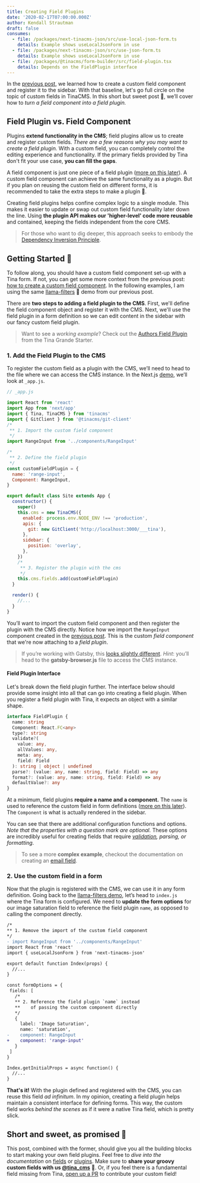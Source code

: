 ```yaml
---
title: Creating Field Plugins
date: '2020-02-17T07:00:00.000Z'
author: Kendall Strautman
draft: false
consumes:
  - file: /packages/next-tinacms-json/src/use-local-json-form.ts
    details: Example shows useLocalJsonForm in use
  - file: /packages/next-tinacms-json/src/use-json-form.ts
    details: Example shows useLocalJsonForm in use
  - file: /packages/@tinacms/form-builder/src/field-plugin.tsx
    details: Depends on the FieldPlugin interface
---
```


In the [previous post](https://tinacms.org/blog/custom-field-components), we learned how to create a custom field component and register it to the sidebar. With that baseline, let's go full circle on the topic of custom fields in TinaCMS. In this short but sweet post 🧁, we’ll cover how to _turn a field component into a field plugin._

## Field Plugin vs. Field Component

Plugins **extend functionality in the CMS**; field plugins allow us to create and register custom fields. _There are a few reasons why you may want to create a field plugin._ With a custom field, you can completely control the editing experience and functionality. If the primary fields provided by Tina don't fit your use case, **you can fill the gaps**.

A field component is just one piece of a field plugin ([more on this later](https://tinacms.org/blog/custom-field-plugins#field-plugin-interface)). A custom field component can achieve the same functionality as a plugin. But if you plan on reusing the custom field on different forms, it is recommended to take the extra steps to make a plugin 🔌.

Creating field plugins helps confine complex logic to a single module. This makes it easier to update or swap out custom field functionality later down the line. Using **the plugin API makes our 'higher-level' code more reusable** and contained, keeping the fields independent from the core CMS.

> For those who want to dig deeper, this approach seeks to embody the [Dependency Inversion Principle](https://stackify.com/dependency-inversion-principle/).

## Getting Started 👏

To follow along, you should have a custom field component set-up with a Tina form. If not, you can get some more context from the previous post: [how to create a custom field component](https://tinacms.org/blog/custom-field-components). In the following examples, I am using the same [llama-filters](https://github.com/kendallstrautman/llama-filters) 🦙 demo from our previous post.

There are **two steps to adding a field plugin to the CMS**. First, we'll define the field component object and register it with the CMS. Next, we'll use the field plugin in a form definition so we can edit content in the sidebar with our fancy custom field plugin.

> Want to see a _working example_? Check out the [Authors Field Plugin](https://github.com/tinacms/tina-starter-grande/blob/master/src/fields/authors.js) from the Tina Grande Starter.

### 1. Add the Field Plugin to the CMS

To register the custom field as a plugin with the CMS, we’ll need to head to the file where we can access the CMS instance. In the Next.js [demo](https://github.com/kendallstrautman/llama-filters/blob/master/pages/_app.js), we’ll look at `_app.js`.

```js
// _app.js

import React from 'react'
import App from 'next/app'
import { Tina, TinaCMS } from 'tinacms'
import { GitClient } from '@tinacms/git-client'
/*
 ** 1. Import the custom field component
 */
import RangeInput from '../components/RangeInput'

/*
 ** 2. Define the field plugin
 */
const customFieldPlugin = {
  name: 'range-input',
  Component: RangeInput,
}

export default class Site extends App {
  constructor() {
    super()
    this.cms = new TinaCMS({
      enabled: process.env.NODE_ENV !== 'production',
      apis: {
        git: new GitClient('http://localhost:3000/___tina'),
      },
      sidebar: {
        position: 'overlay',
      },
    })
    /*
     ** 3. Register the plugin with the cms
     */
    this.cms.fields.add(customFieldPlugin)
  }

  render() {
    //...
  }
}
```

You’ll want to import the custom field component and then register the plugin with the CMS directly. Notice how we import the `RangeInput` component created in the [previous post](https://tinacms.org/blog/custom-field-components). This is the custom _field component_ that we're now attaching to a _field plugin_.

> If you’re working with Gatsby, this [looks slightly different](https://tinacms.org/docs/gatsby/custom-fields/). _Hint_: you’ll head to the **gatsby-browser.js** file to access the CMS instance.

#### Field Plugin Interface

Let's break down the field plugin further. The interface below should provide some insight into all that can go into creating a field plugin. When you register a field plugin with Tina, it expects an object with a similar shape.

```ts
interface FieldPlugin {
  name: string
  Component: React.FC<any>
  type?: string
  validate?(
    value: any,
    allValues: any,
    meta: any,
    field: Field
  ): string | object | undefined
  parse?: (value: any, name: string, field: Field) => any
  format?: (value: any, name: string, field: Field) => any
  defaultValue?: any
}
```

At a minimum, field plugins **require a name and a component.** The `name` is used to reference the custom field in form definitions ([more on this later](https://tinacms.org/blog/custom-field-plugins#2-use-the-custom-field-in-a-form)). The `Component` is what is actually rendered in the sidebar.

You can see that there are additional configuration functions and options. _Note that the properties with a question mark are optional._ These options are incredibly useful for creating fields that require _[validation](https://tinacms.org/docs/fields/custom-fields#validate-optional), parsing, or formatting_.

> To see a more **complex example**, checkout the documentation on creating an [email field](https://tinacms.org/docs/gatsby/custom-fields/).

### 2. Use the custom field in a form

Now that the plugin is registered with the CMS, we can use it in any form definition. Going back to the [llama-filters demo](https://github.com/kendallstrautman/llama-filters), let’s head to `index.js` where the Tina form is configured. We need to **update the form options** for our image saturation field to reference the field plugin `name`, as opposed to calling the component directly.

```diff
/*
** 1. Remove the import of the custom field component
*/
- import RangeInput from '../components/RangeInput'
import React from 'react'
import { useLocalJsonForm } from 'next-tinacms-json'

export default function Index(props) {
  //...
}

const formOptions = {
 fields: [
   /*
   ** 2. Reference the field plugin `name` instead
   **    of passing the custom component directly
   */
   {
     label: 'Image Saturation',
     name: 'saturation',
-    component: RangeInput
+    component: 'range-input'
   }
 ]
}

Index.getInitialProps = async function() {
  //...
}
```

**That's it!** With the plugin defined and registered with the CMS, you can reuse this field _ad infinitum_. In my opinion, creating a field plugin helps maintain a consistent interface for defining forms. This way, the custom field works _behind the scenes_ as if it were a native Tina field, which is pretty slick.

## Short and sweet, as promised 🍰

This post, combined with the former, should give you all the building blocks to start making your own field plugins. Feel free to _dive into the documentation_ on [fields](https://tinacms.org/docs/fields/custom-fields/) or [plugins](https://tinacms.org/docs/cms#plugins). Make sure to **share your groovy custom fields with us [@tina_cms](https://twitter.com/tina_cms)** 🖖. Or, if you feel there is a fundamental field missing from Tina, [open up a PR](https://github.com/tinacms/tinacms/) to contribute your custom field!
